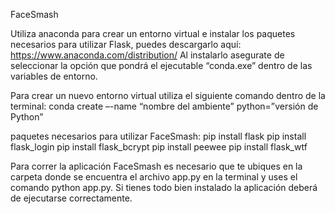 FaceSmash

Utiliza anaconda para crear un entorno virtual e instalar los paquetes necesarios para utilizar Flask, puedes descargarlo aquí:
https://www.anaconda.com/distribution/
Al instalarlo asegurate de seleccionar la opción que pondrá el ejecutable “conda.exe” dentro de las variables de entorno.

Para crear un nuevo entorno virtual utiliza el siguiente comando dentro de la terminal:
	conda create –-name “nombre del ambiente” python=”versión de Python”

paquetes necesarios para utilizar FaceSmash:
	pip install flask
	pip install flask_login
	pip install flask_bcrypt
	pip install peewee
	pip install flask_wtf

Para correr la aplicación FaceSmash es necesario que te ubiques en la carpeta donde se encuentra el archivo app.py en la terminal y uses el comando python app.py. Si tienes todo bien instalado la aplicación deberá de ejecutarse correctamente.
